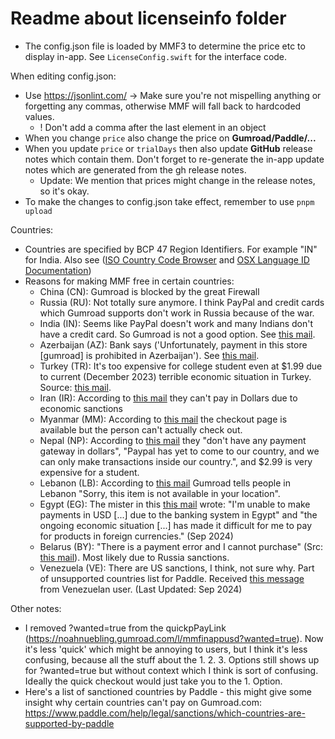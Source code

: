 # Readme about licenseinfo folder

- The config.json file is loaded by MMF3 to determine the price etc to display in-app. See `LicenseConfig.swift` for the interface code.

When editing config.json: 
- Use https://jsonlint.com/ -> Make sure you're not mispelling anything or forgetting any commas, otherwise MMF will fall back to hardcoded values.
  - ! Don't add a comma after the last element in an object
- When you change `price` also change the price on **Gumroad/Paddle/...**
- When you update `price` or `trialDays` then also update **GitHub** release notes which contain them. Don't forget to re-generate the in-app update notes which are generated from the gh release notes.
  - Update: We mention that prices might change in the release notes, so it's okay.
- To make the changes to config.json take effect, remember to use `pnpm upload`

Countries:
- Countries are specified by BCP 47 Region Identifiers. For example "IN" for India. Also see ([ISO Country Code Browser](https://www.iso.org/obp/ui/#search) and [OSX Language ID Documentation](https://developer.apple.com/library/archive/documentation/MacOSX/Conceptual/BPInternational/LanguageandLocaleIDs/LanguageandLocaleIDs.html))
- Reasons for making MMF free in certain countries:
  - China (CN): Gumroad is blocked by the great Firewall
  - Russia (RU): Not totally sure anymore. I think PayPal and credit cards which Gumroad supports don't work in Russia because of the war.
  - India (IN): Seems like PayPal doesn't work and many Indians don't have a credit card. So Gumroad is not a good option. See [this mail](message:<6F7DBCB6-CF25-4FA4-8EC1-B9ACA7DF414F@icloud.com>).
  - Azerbaijan (AZ): Bank says ('Unfortunately, payment in this store [gumroad] is prohibited in Azerbaijan'). See [this mail](message:<4656428B-A309-4306-AF73-BA8660B805A1@gmail.com>).
  - Turkey (TR): It's too expensive for college student even at $1.99 due to current (December 2023) terrible economic situation in Turkey. Source: [this mail](message:<5C18F7A2-8336-48B5-A458-D6A193CEFFAC@icloud.com>).
  - Iran (IR): According to [this mail](message:<CAHkB1paSesFmjY-AehsPuOUr5WfZACkXCxDuaWtqgdn4kKrcuw@mail.gmail.com>) they can't pay in Dollars due to economic sanctions
  - Myanmar (MM): According to [this mail](message:<0FD140DD-9672-4B29-BEA5-F3EEBAE0736A@gmail.com>) the checkout page is available but the person can't actually check out.
  - Nepal (NP): According to [this mail](message:<CAFf=ELgRHw0d0G10z-JbO7RpiVrkc8Ktjh0QoaFmAG6O2NVw-Q@mail.gmail.com>) they "don't have any payment gateway in dollars", "Paypal has yet to come to our country, and we can only make transactions inside our country.", and $2.99 is very expensive for a student.
  - Lebanon (LB): According to [this mail](message:<769F6BFC-D895-4DC3-8207-7CCDD51D7A18@icloud.com>) Gumroad tells people in Lebanon "Sorry, this item is not available in your location". 
  - Egypt (EG): The mister in this [this mail](message:<CABj_fxkd40BWQq5UwdfkVZu=qBsz6+Ova8QzWogasJLhVPACXw@mail.gmail.com>) wrote: "I'm unable to make payments in USD [...] due to the banking system in Egypt" and "the ongoing economic situation [...] has made it difficult for me to pay for products in foreign currencies." (Sep 2024)
  - Belarus (BY): "There is a payment error and I cannot purchase" (Src: [this mail](message:<02929B0E-719D-44D8-9A11-2B8D3F4A2B13@icloud.com>)). Most likely due to Russia sanctions.
  - Venezuela (VE): There are US sanctions, I think, not sure why. Part of unsupported countries list for Paddle. Received [this message](message:<GoC9yZV6u_WniGgCiCvc3uErhT1FseoKHFjXJFa4I3_5pCbm18q-QrwHtM1GJsW-pxwDMD5ZiBn7cSXeWxdrAK43vWC1TdX1p4qcT8Lc1GY=@proton.me>) from Venezuelan user. (Last Updated: Sep 2024)

Other notes:
- I removed ?wanted=true from the quickpPayLink (https://noahnuebling.gumroad.com/l/mmfinappusd?wanted=true). Now it's less 'quick' which might be annoying to users, but I think it's less confusing, because all the stuff about the 1. 2. 3. Options still shows up for ?wanted=true but without context which I think is sort of confusing. Ideally the quick checkout would just take you to the 1. Option.
- Here's a list of sanctioned countries by Paddle - this might give some insight why certain countries can't pay on Gumroad.com: https://www.paddle.com/help/legal/sanctions/which-countries-are-supported-by-paddle